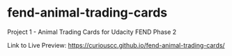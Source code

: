 # fend-animal-trading-cards
Project 1 - Animal Trading Cards for Udacity FEND Phase 2

Link to Live Preview: https://curiouscc.github.io/fend-animal-trading-cards/
